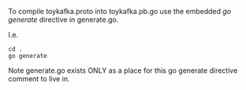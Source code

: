 To compile toykafka.proto into toykafka.pb.go use the embedded *go generate* 
directive in generate.go.

I.e.

    cd .
    go generate

Note generate.go exists ONLY as a place for this go generate directive 
comment to live in.